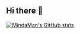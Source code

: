 ## Hi there 👋

[![MindaMan's GitHub stats](https://github-readme-stats.vercel.app/api?username=mindamanofficial)](https://github.com/mindamanofficial/github-readme-stats)
